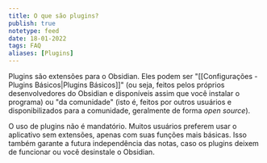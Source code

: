 ```yaml
---
title: O que são plugins?
publish: true
notetype: feed
date: 18-01-2022
tags: FAQ
aliases: [Plugins]
---
```


Plugins são extensões para o Obsidian. Eles podem ser "[[Configurações - Plugins Básicos|Plugins Básicos]]" (ou seja, feitos pelos próprios desenvolvedores do Obsidian e disponíveis assim que você instalar o programa) ou "da comunidade" (isto é, feitos por outros usuários e disponibilizados para a comunidade, geralmente de forma *open source*).

O uso de plugins não é mandatório. Muitos usuários preferem usar o aplicativo sem extensões, apenas com suas funções mais básicas. Isso também garante a futura independência das notas, caso os plugins deixem de funcionar ou você desinstale o Obsidian.

